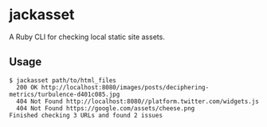 # jackasset

A Ruby CLI for checking local static site assets.

## Usage

```
$ jackasset path/to/html_files
  200 OK http://localhost:8080/images/posts/deciphering-metrics/turbulence-d401c085.jpg
  404 Not Found http://localhost:8080//platform.twitter.com/widgets.js
  404 Not Found https://google.com/assets/cheese.png
Finished checking 3 URLs and found 2 issues
```

